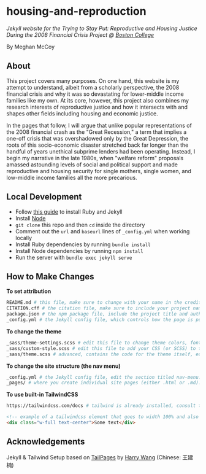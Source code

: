 # housing-and-reproduction

*Jekyll website for the Trying to Stay Put: Reproductive and Housing Justice During the 2008 Financial Crisis Project @ [Boston College](https://bc.edu)*

By Meghan McCoy

## About

This project covers many purposes. On one hand, this website is my attempt to understand, albeit from a scholarly perspective, the 2008 financial crisis and why it was so devastating for lower-middle income families like my own. At its core, however, this project also combines my research interests of reproductive justice and how it intersects with and shapes other fields including housing and economic justice.

In the pages that follow, I will argue that unlike popular representations of the 2008 financial crash as the "Great Recession," a term that implies a one-off crisis that was overshadowed only by the Great Depression, the roots of this socio-economic disaster stretched back far longer than the handful of years unethical subprime lenders had been operating. Instead, I begin my narrative in the late 1980s, when "welfare reform" proposals amassed astounding levels of social and political support and made reproductive and housing security for single mothers, single women, and low-middle income families all the more precarious.

## Local Development

* Follow [this guide](https://jekyllrb.com/docs/installation/) to install Ruby and Jekyll
* Install [Node](https://nodejs.org/en)
* `git clone` this repo and then `cd` inside the directory
* Comment out the `url` and `baseurl` lines of `_config.yml` when working locally
* Install Ruby dependencies by running `bundle install`
* Install Node dependencies by running `npm install`
* Run the server with `bundle exec jekyll serve`

## How to Make Changes

**To set attribution**

``` bash
README.md # this file, make sure to change with your name in the credits
CITATION.cff # the citation file, make sure to include your project name and author(s) names. Use OrcIDs if you have them
package.json # the npm package file, include the project title and author information (again)
_config.yml # the Jekyll config file, which controls how the page is put together, include project name, author names, project locations, and footer messages
```

**To change the theme**

``` bash
_sass/theme-settings.scss # edit this file to change theme colors, fonts, and the sizes of the headers/footers
_sass/custom-style.scss # edit this file to add your CSS (or SCSS) to the site. CSS here will override other files
_sass/theme.scss # advanced, contains the code for the theme itself, edit to customize the theme directly
```

**To change the site structure (the nav menu)**

```bash
_config.yml # the Jekyll config file, edit the section titled nav-menu. Note that you can nest menus using a submenu attribute
_pages/ # where you create individual site pages (either .html or .md). As you change the _config.yml you should create new files here, or rename/delete existing ones, to match _config.yml
```

**To use built-in TailwindCSS**

```bash
https://tailwindcss.com/docs # tailwind is already installed, consult the docs to look up how to use it for things like flex layout, margins, alignment, and more
```

``` html
<!-- example of a tailwindcss element that goes to width 100% and also centers the text inside-->
<div class="w-full text-center">Some text</div>
```

## Acknowledgements

Jekyll & Tailwind Setup based on [TailPages](https://github.com/harrywang/tailpages) by [Harry Wang](https://harrywang.me/) (Chinese: 王建楠)